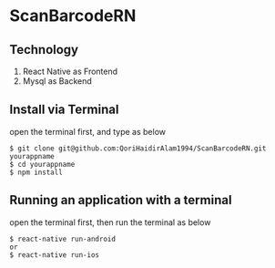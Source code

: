 # ScanBarcodeRN

## Technology

1. React Native as Frontend
2. Mysql as Backend

## Install via Terminal
open the terminal first, and type as below
```
$ git clone git@github.com:QoriHaidirAlam1994/ScanBarcodeRN.git yourappname
$ cd yourappname
$ npm install
```

## Running an application with a terminal
open the terminal first, then run the terminal as below
```
$ react-native run-android
or
$ react-native run-ios
```
